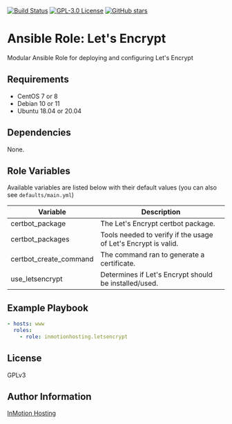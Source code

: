 [![Build Status](https://travis-ci.org/inmotionhosting/ansible-role-letsencrypt.png?branch=master)](https://travis-ci.org/inmotionhosting/ansible-role-letsencrypt) [![GPL-3.0 License](https://img.shields.io/github/license/inmotionhosting/ansible-role-letsencrypt.svg?color=blue)](https://github.com/inmotionhosting/ansible-role-letsencrypt/blob/master/LICENSE) [![GitHub stars](https://img.shields.io/github/stars/inmotionhosting/ansible-role-letsencrypt.svg)](https://github.com/inmotionhosting/ansible-role-letsencrypt/stargazers)

# Ansible Role: Let's Encrypt

Modular Ansible Role for deploying and configuring Let's Encrypt

## Requirements

* CentOS 7 or 8
* Debian 10 or 11
* Ubuntu 18.04 or 20.04

## Dependencies

None.

## Role Variables

Available variables are listed below with their default values (you can also see `defaults/main.yml`)

| Variable | Description |
| -------- | ----------- |
| certbot_package | The Let's Encrypt certbot package.
| certbot_packages | Tools needed to verify if the usage of Let's Encrypt is valid.
| certbot_create_command | The command ran to generate a certificate.
| use_letsencrypt | Determines if Let's Encrypt should be installed/used.

## Example Playbook

```yaml
- hosts: www
  roles:
    - role: inmotionhosting.letsencrypt
```

## License

GPLv3

## Author Information

[InMotion Hosting](https://inmotionhosting.com)
